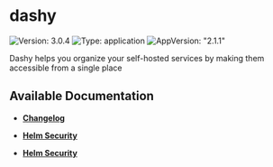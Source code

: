 # dashy

![Version: 3.0.4](https://img.shields.io/badge/Version-3.0.4-informational?style=flat-square) ![Type: application](https://img.shields.io/badge/Type-application-informational?style=flat-square) ![AppVersion: "2.1.1"](https://img.shields.io/badge/AppVersion-"2.1.1"-informational?style=flat-square)

Dashy helps you organize your self-hosted services by making them accessible from a single place

## Available Documentation

- [**Changelog**](CHANGELOG)

- [**Helm Security**](container-security)

- [**Helm Security**](helm-security)

